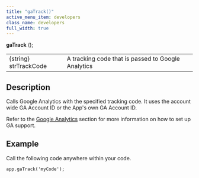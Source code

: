 ```yaml
---
title: "gaTrack()"
active_menu_item: developers
class_name: developers
full_width: true
---
```



**gaTrack** ();

<table>
<tr>
<td width="142">
{string} strTrackCode

</td>
<td width="15">
</td>
<td width="723">
A tracking code that is passed to Google Analytics

</td>
</tr>
</table>

## Description

Calls Google Analytics with the specified tracking code. It uses the account wide GA Account ID or the App's own GA Account ID.

Refer to the [Google Analytics](../../../product-guide/advanced-features/google-analytics/) section for more information on how to set up GA support.

## Example

Call the following code anywhere within your code.

    app.gaTrack('myCode');  
   

